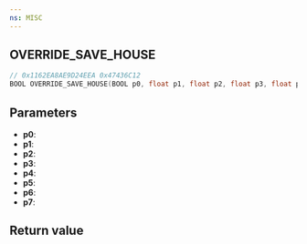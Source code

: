 ```yaml
---
ns: MISC
---
```

## OVERRIDE_SAVE_HOUSE

```c
// 0x1162EA8AE9D24EEA 0x47436C12
BOOL OVERRIDE_SAVE_HOUSE(BOOL p0, float p1, float p2, float p3, float p4, BOOL p5, float p6, float p7);
```


## Parameters
* **p0**: 
* **p1**: 
* **p2**: 
* **p3**: 
* **p4**: 
* **p5**: 
* **p6**: 
* **p7**: 

## Return value
